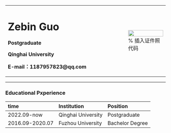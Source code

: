 <div>
<table border="0">
  <tr>
    <td width="75%">
      <h1>Zebin Guo</h1>
      <p><b>Postgraduate</b></p>
      <p><b>Qinghai University</b></p>
      <p><b>E-mail：1187957823@qq.com</b></p>
    </td>
    <td width="25%">
      <img src="/zuozebin.jpg" width="100%">      % 插入证件照代码
    </td>
  </tr>
</table>
</div>

---


### Educational Pxperience

|time           |Institution  |Position       |
|:--------------|:-----------------|:--------------|
|2022.09-now    |Qinghai University|Postgraduate   |
|2016.09-2020.07|Fuzhou University |Bachelor Degree|

